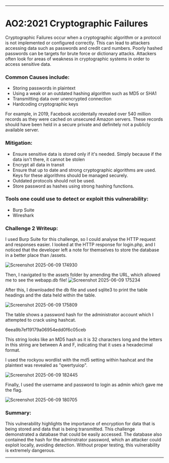 ***
# AO2:2021 Cryptographic Failures

Cryptographic Failures occur when a cryptographic algorithm or a protocol is not implemented or configured correctly. This can lead to attackers accessing data such as passwords and credit card numbers. Poorly hashed passwords can be targets for brute force or dictionary attacks. Attackers often look for areas of weakness in cryptographic systems in order to access sensitive data. 

### Common Causes include:
- Storing passwords in plaintext
- Using a weak or an outdated hashing algorithm such as MD5 or SHA1
- Transmitting data over unencrypted connection
- Hardcoding cryptographic keys


For example, in 2019, Facebook accidentally revealed over 540 million records as they were cached on unsecured Amazon servers. These records should have been held in a secure private and definitely not a publicly available server.

### Mitigation:
- Ensure sensitive data is stored only if it's needed. Simply because if the data isn't there, it cannot be stolen
- Encrypt all data in transit
- Ensure that up to date and strong cryptographic algorithms are used. Keys for these algorithms should be managed securely.
- Outdated protocols should not be used. 
- Store password as hashes using strong hashing functions.

### Tools one could use to detect or exploit this vulnerability:
- Burp Suite
- Wireshark


### Challenge 2 Writeup:

I used Burp Suite for this challenge, so I could analyse the HTTP request and responses easier. I looked at the HTTP response for login.php, and I noticed that the developer left a note for themselves to store the database in a better place than /assets.

![Screenshot 2025-06-09 174930](https://github.com/user-attachments/assets/c315c2c8-0ede-458e-8d96-8c9690c22b06)


Then, I navigated to the assets folder by amending the URL, which allowed me to see the webapp.db file!
![Screenshot 2025-06-09 175234](https://github.com/user-attachments/assets/a73dad39-269e-4f68-b874-e8f2e34dcc3e)


After this, I downloaded the db file and used sqlite3 to print the table headings and the data held within the table. 


![Screenshot 2025-06-09 175809](https://github.com/user-attachments/assets/9c27e1f2-5046-4df3-b6e4-1fa2883edf29)


The table shows a password hash for the administrator account which I attempted to crack using hashcat.

6eea9b7ef19179a06954edd0f6c05ceb

This string looks like an MD5 hash as it is 32 characters long and the letters in this string are between A and F, indicating that it uses a hexadecimal format. 

I used the rockyou wordlist with the md5 setting within hashcat and the plaintext was revealed as "qwertyuiop". 

![Screenshot 2025-06-09 182445](https://github.com/user-attachments/assets/24e1c5b4-7af4-4510-8083-20dea94473de)



Finally, I used the username and password to login as admin which gave me the flag.

![Screenshot 2025-06-09 180705](https://github.com/user-attachments/assets/e44ec345-2c98-4293-8c76-34d3813d4ebe)

### Summary: 

This vulnerability highlights the importance of encryption for data that is being stored and data that is being transmitted. This challenge demonstrated a database that could be easily accessed. The database also contained the hash for the adminstrator password, which an attacker could exploit locally, avoiding detection. Without proper testing, this vulnerability is extremely dangerous. 

***
